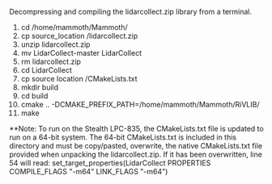Decompressing and compiling the lidarcollect.zip library from a terminal.

1. cd /home/mammoth/Mammoth/
2. cp source_location /lidarcollect.zip
3. unzip lidarcollect.zip
4. mv LidarCollect-master LidarCollect
5. rm lidarcollect.zip
6. cd LidarCollect
7. cp source location /CMakeLists.txt
8. mkdir build
9. cd build
10. cmake .. -DCMAKE_PREFIX_PATH=/home/mammoth/Mammoth/RiVLIB/
11. make

**Note: To run on the Stealth LPC-835, the CMakeLists.txt file is updated to
run on a 64-bit system. The 64-bit CMakeLists.txt is included in this directory
and must be copy/pasted, overwrite, the native CMakeLists.txt file provided when
unpacking the lidarcollect.zip.  If it has been overwritten, line 54 will read:
set_target_properties(LidarCollect PROPERTIES COMPILE_FLAGS "-m64" LINK_FLAGS "-m64")
